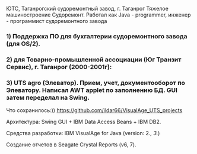 ЮТС, Таганрогский судоремонтный завод, г. Таганрог
Тяжелое машиностроение Судоремонт.
Работал как Java - programmer, инженер - программист судоремонтного завода

### 1) Поддержка ПО для бухгалтерии судоремонтного завода (для OS/2).
### 2) для Товарно-промышленной ассоциации (Юг Транзит Сервис), г. Таганрог (2000-2001г):
### 3) UTS agro (Элеватор). Прием, учет, документооборот по Элеватору. Написал AWT applet по заполнению БД. GUI затем переделал на Swing.

Что сохранилось:)) https://github.com/ildar66/VisualAge_UTS_projects

Архитектура: Swing GUI + IBM Data Access Beans + IBM DB2.

Средства разработки: IBM VisualAge for Java (version: 2.*, 3.*)

Создание отчетов в Seagate Crystal Reports (v6, 7).
